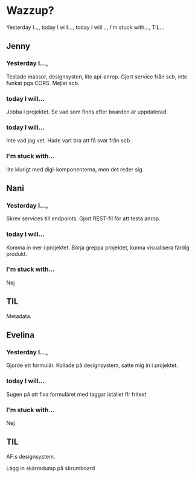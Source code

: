 # Wazzup?

Yesterday I…, today I will…, today I will…, I'm stuck with…, TIL…

## Jenny

### Yesterday I…,

Testade massor, designsysten, lite api-anrop. Gjort service från scb, inte funkat pga CORS. Mejlat scb.

### today I will…

Jobba i projektet. Se vad som finns efter boarden är uppdaterad.

### today I will…

Inte vad jag vet. Hade vart bra att få svar från scb

### I'm stuck with…

lite klurigt med digi-komponenterna, men det reder sig.

## Nani

### Yesterday I…,

Skrev services till endpoints. Gjort REST-fil för att testa anrop.

### today I will…

Komma in mer i projektet. Börja greppa projektet, kunna visualisera färdig produkt.

### I'm stuck with…

Nej

## TIL

Metadata.

## Evelina

### Yesterday I…,

Gjorde ett formulär. Kollade på designsystem, satte mig in i projektet.

### today I will…

Sugen på att fixa formuläret med taggar istället flr fritext

### I'm stuck with…

Nej

## TIL

AF:s designsystem.

Lägg in skärmdump på skrumboard
